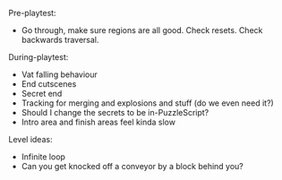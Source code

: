 Pre-playtest:
- Go through, make sure regions are all good. Check resets. Check backwards traversal.

During-playtest:
- Vat falling behaviour
- End cutscenes
- Secret end
- Tracking for merging and explosions and stuff (do we even need it?)
- Should I change the secrets to be in-PuzzleScript?
- Intro area and finish areas feel kinda slow


Level ideas:
- Infinite loop
- Can you get knocked off a conveyor by a block behind you?
